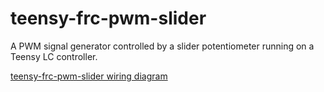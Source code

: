# teensy-frc-pwm-slider
A PWM signal generator controlled by a slider potentiometer running on a Teensy LC controller.

[teensy-frc-pwm-slider wiring diagram](https://raw.githubusercontent.com/ihartwig/teensy-frc-pwm-slider/main/teensy-frc-pwm-slider-diagram.png)
